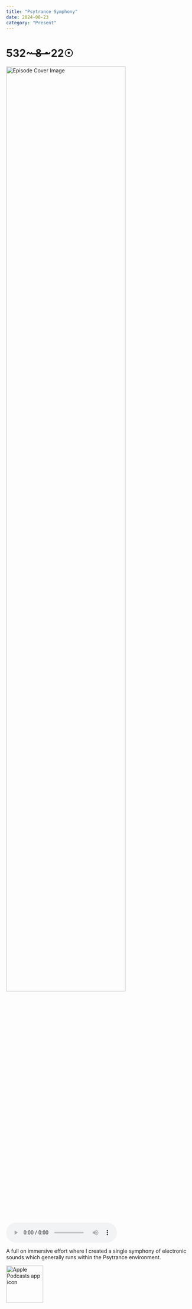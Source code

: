 ```yaml
---
title: "Psytrance Symphony"
date: 2024-08-23
category: "Present"
---
```

# 532~ ̶8̶ ̶~22☉
<img src="https://artwork.captivate.fm/728c9778-6755-416d-97d3-2bc385d922f3/HOe1jZiXUTzmQB8oe0YbAQn9.jpg" alt="Episode Cover Image" width=80%/>
<audio controls>
  <source src="https://podcasts.captivate.fm/media/f2c2c46b-2ffb-472c-a0f1-1f1e4da724c7/Episode-118.mp3" type="audio/mpeg">
  Your browser does not support the audio element.
</audio>

<p>A full on immersive effort where I created a single symphony of electronic sounds which generally runs within the Psytrance environment.</p>

<a href="https://podcasts.apple.com/us/podcast/living-room-music/id1608791560?tscg=30200&itsct=podcast_box_appicon&ls=1&mttnsubad=1608791560" style="display: inline-block;"><img src="https://toolbox.marketingtools.apple.com/api/v2/badges/app-icon-podcasts/standard/en-us" alt="Apple Podcasts app icon" style="width: 100px; height: 100px; vertical-align: middle; object-fit: contain;" /></a>
    